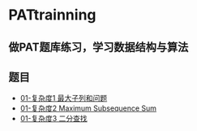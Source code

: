 # PATtrainning
做PAT题库练习，学习数据结构与算法
---
## 题目
- [01-复杂度1 最大子列和问题](https://github.com/xinyioffice/PATtrainning/blob/master/01-%E5%A4%8D%E6%9D%82%E5%BA%A61%20%E6%9C%80%E5%A4%A7%E5%AD%90%E5%88%97%E5%92%8C%E9%97%AE%E9%A2%98.md)
- [01-复杂度2 Maximum Subsequence Sum](https://github.com/xinyioffice/PATtrainning/blob/master/01-%E5%A4%8D%E6%9D%82%E5%BA%A62%20Maximum%20Subsequence%20Sum.md)
- [01-复杂度3 二分查找](https://github.com/xinyioffice/PATtrainning/blob/master/01-%E5%A4%8D%E6%9D%82%E5%BA%A63%20%E4%BA%8C%E5%88%86%E6%9F%A5%E6%89%BE.md)

